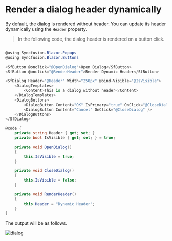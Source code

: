 # Render a dialog header dynamically

By default, the dialog is rendered without header. You can update its header dynamically using the `Header` property.

> In the following code, the dialog header is rendered on a button click.

```csharp

@using Syncfusion.Blazor.Popups
@using Syncfusion.Blazor.Buttons

<SfButton @onclick="@OpenDialog">Open Dialog</SfButton>
<SfButton @onclick="@RenderHeader">Render Dynamic Header</SfButton>

<SfDialog Header="@Header" Width="250px" @bind-Visible="@IsVisible">
    <DialogTemplates>
        <Content>This is a dialog without header</Content>
    </DialogTemplates>
    <DialogButtons>
        <DialogButton Content="OK" IsPrimary="true" OnClick="@CloseDialog" />
        <DialogButton Content="Cancel" OnClick="@CloseDialog" />
    </DialogButtons>
</SfDialog>

@code {
    private string Header { get; set; }
    private bool IsVisible { get; set; } = true;

    private void OpenDialog()
    {
        this.IsVisible = true;
    }

    private void CloseDialog()
    {
        this.IsVisible = false;
    }

    private void RenderHeader()
    {
        this.Header = "Dynamic Header";
    }
}

```

The output will be as follows.

![dialog](../images/dialog-without-header.png)
